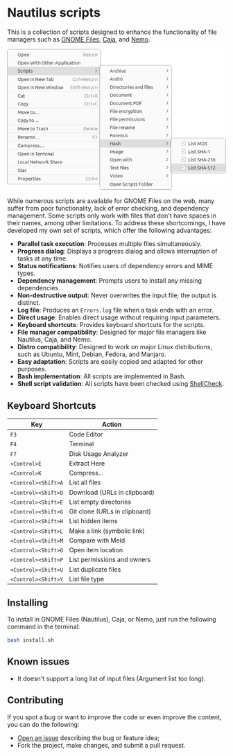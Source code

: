 # Nautilus scripts

This is a collection of scripts designed to enhance the functionality of file managers such as [GNOME Files](https://gitlab.gnome.org/GNOME/nautilus), [Caja](https://github.com/mate-desktop/caja), and [Nemo](https://github.com/linuxmint/nemo).

![screenshot](.assets/screenshot.png)

While numerous scripts are available for GNOME Files on the web, many suffer from poor functionality, lack of error checking, and dependency management. Some scripts only work with files that don't have spaces in their names, among other limitations. To address these shortcomings, I have developed my own set of scripts, which offer the following advantages:

- **Parallel task execution**: Processes multiple files simultaneously.
- **Progress dialog**: Displays a progress dialog and allows interruption of tasks at any time.
- **Status notifications**: Notifies users of dependency errors and MIME types.
- **Dependency management**: Prompts users to install any missing dependencies.
- **Non-destructive output**: Never overwrites the input file; the output is distinct.
- **Log file**: Produces an `Errors.log` file when a task ends with an error.
- **Direct usage**: Enables direct usage without requiring input parameters.
- **Keyboard shortcuts**: Provides keyboard shortcuts for the scripts.
- **File manager compatibility**: Designed for major file managers like Nautilus, Caja, and Nemo.
- **Distro compatibility**: Designed to work on major Linux distributions, such as Ubuntu, Mint, Debian, Fedora, and Manjaro.
- **Easy adaptation**: Scripts are easily copied and adapted for other purposes.
- **Bash implementation**: All scripts are implemented in Bash.
- **Shell script validation**: All scripts have been checked using [ShellCheck](https://github.com/koalaman/shellcheck).

## Keyboard Shortcuts

| Key                 | Action                        |
| ------------------- | ----------------------------- |
| `F3`                | Code Editor                   |
| `F4`                | Terminal                      |
| `F7`                | Disk Usage Analyzer           |
| `<Control>E`        | Extract Here                  |
| `<Control>K`        | Compress...                   |
| `<Control><Shift>A` | List all files                |
| `<Control><Shift>D` | Download (URLs in clipboard)  |
| `<Control><Shift>E` | List empty directories        |
| `<Control><Shift>G` | Git clone (URLs in clipboard) |
| `<Control><Shift>H` | List hidden items             |
| `<Control><Shift>L` | Make a link (symbolic link)   |
| `<Control><Shift>M` | Compare with Meld             |
| `<Control><Shift>O` | Open item location            |
| `<Control><Shift>P` | List permissions and owners   |
| `<Control><Shift>U` | List duplicate files          |
| `<Control><Shift>Y` | List file type                |

## Installing

To install in GNOME Files (Nautilus), Caja, or Nemo, just run the following command in the terminal:

```sh
bash install.sh
```

## Known issues

- It doesn't support a long list of input files (Argument list too long).

## Contributing

If you spot a bug or want to improve the code or even improve the content, you can do the following:

- [Open an issue](https://github.com/cfgnunes/nautilus-scripts/issues/new)
  describing the bug or feature idea;
- Fork the project, make changes, and submit a pull request.
